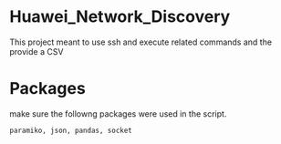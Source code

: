 # Huawei_Network_Discovery
This project meant to use ssh and execute related commands and the provide a CSV 

# Packages
make sure the followng packages were used in the script.

```
paramiko, json, pandas, socket
```

